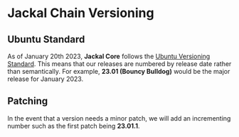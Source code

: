 # Jackal Chain Versioning

## Ubuntu Standard
As of January 20th 2023, **Jackal Core** follows the [Ubuntu Versioning Standard](https://ubuntu.com/about/release-cycle#:~:text=Version%20numbers%20are%20YY.MM,every%20two%20years%20in%20April). 
This means that our releases are numbered by release date rather than semantically. 
For example, **23.01 (Bouncy Bulldog)** would be the major release for January 2023.

## Patching
In the event that a version needs a minor patch, we will add an incrementing number such as the first patch being **23.01.1**.